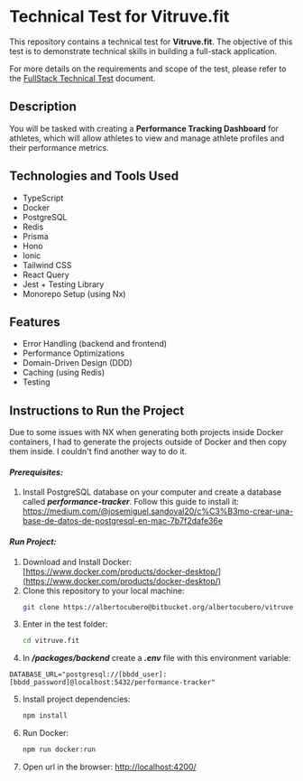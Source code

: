 # Technical Test for Vitruve.fit

This repository contains a technical test for **Vitruve.fit**. The objective of this test is to demonstrate technical skills in building a full-stack application.

For more details on the requirements and scope of the test, please refer to the [FullStack Technical Test](./FullStack%20Technical%20Test.pdf) document.

## Description

You will be tasked with creating a **Performance Tracking Dashboard** for athletes, which will allow athletes to view and manage athlete profiles and their performance metrics.

## Technologies and Tools Used

- TypeScript
- Docker
- PostgreSQL
- Redis
- Prisma
- Hono
- Ionic
- Tailwind CSS
- React Query
- Jest + Testing Library 
- Monorepo Setup (using Nx)

## Features

- Error Handling (backend and frontend)
- Performance Optimizations
- Domain-Driven Design (DDD)
- Caching (using Redis)
- Testing
  
## Instructions to Run the Project

Due to some issues with NX when generating both projects inside Docker containers, I had to generate the projects outside of Docker and then copy them inside. I couldn't find another way to do it.

#### ***Prerequisites:***
1. Install PostgreSQL database on your computer and create a database called ***performance-tracker***. Follow this guide to install it: https://medium.com/@josemiguel.sandoval20/c%C3%B3mo-crear-una-base-de-datos-de-postgresql-en-mac-7b7f2dafe36e 

#### ***Run Project:***

1. Download and Install Docker:
   [https://www.docker.com/products/docker-desktop/](https://www.docker.com/products/docker-desktop/)
2. Clone this repository to your local machine:
   ```bash
   git clone https://albertocubero@bitbucket.org/albertocubero/vitruve.fit.git
   ```
3. Enter in the test folder:
   ```bash
   cd vitruve.fit
   ```
4. In ***/packages/backend*** create a ***.env*** file with this environment variable:
```
DATABASE_URL="postgresql://[bbdd_user]:[bbdd_password]@localhost:5432/performance-tracker"
```
5. Install project dependencies:
   ```bash
   npm install
   ```
6. Run Docker:
   ```bash
   npm run docker:run
   ```
7. Open url in the browser:
   [http://localhost:4200/](http://localhost:4200/)